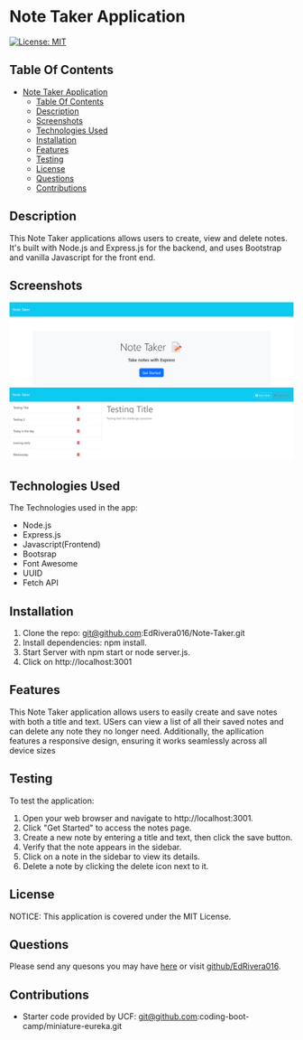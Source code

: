 # Note Taker Application
[![License: MIT](https://img.shields.io/badge/License-MIT-yellow.svg)](https://opensource.org/licenses/MIT)

## Table Of Contents 
- [Note Taker Application](#note-taker-application)
  - [Table Of Contents](#table-of-contents)
  - [Description](#description)
  - [Screenshots](#screenshots)
  - [Technologies Used](#technologies-used)
  - [Installation](#installation)
  - [Features](#features)
  - [Testing](#testing)
  - [License](#license)
  - [Questions](#questions)
  - [Contributions](#contributions)
  
## Description 
This Note Taker applications allows users to create, view and delete notes. It's built with Node.js and Express.js for the backend, and uses Bootstrap and vanilla Javascript for the front end.

## Screenshots
![Notes Taker Home Page](NoteTakerHomePage.png)
![Note Taker Notes Page](NoteTakerNotePage.png)

## Technologies Used
The Technologies used in the app:
* Node.js 
* Express.js
* Javascript(Frontend)
* Bootsrap
* Font Awesome
* UUID
* Fetch API
  
## Installation 
1. Clone the repo: git@github.com:EdRivera016/Note-Taker.git
2. Install dependencies: npm install.
3. Start Server with npm start or node server.js.
4. Click on http://localhost:3001

## Features
This Note Taker application allows users to easily create and save notes with both a title and text. USers can view a list of all their saved notes and can delete any note they no longer need. Additionally, the apllication features a responsive design, ensuring it works seamlessly across all device sizes

## Testing 
To test the application:
1. Open your web browser and navigate to http://localhost:3001.
2. Click "Get Started" to access the notes page.
3. Create a new note by entering a title and text, then click the save button.
4. Verify that the note appears in the sidebar.
5. Click on a note in the sidebar to view its details.
6. Delete a note by clicking the delete icon next to it.

## License 
NOTICE: This application is covered under the MIT License.

## Questions 
Please send any quesons you may have [here](mailto:edwinrivera016@outlook.com?subject=[Github]%20Dev%20Connect) or visit [github/EdRivera016](https://github.comEdRivera016).

## Contributions
- Starter code provided by UCF: git@github.com:coding-boot-camp/miniature-eureka.git
